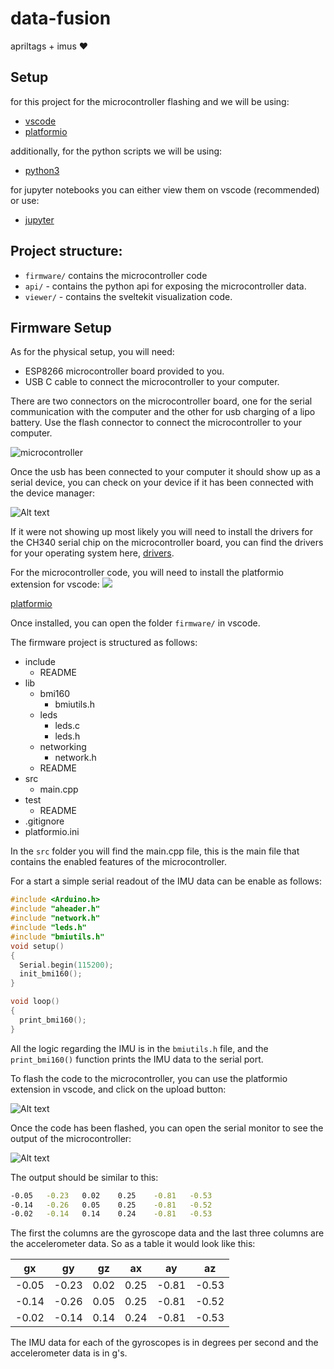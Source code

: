 # data-fusion
 apriltags + imus ❤️

## Setup

for this project for the microcontroller flashing and we will be using:

- [vscode](https://code.visualstudio.com/)
- [platformio](https://marketplace.visualstudio.com/items?itemName=platformio.platformio-ide)

additionally, for the python scripts we will be using:

- [python3](https://www.python.org/downloads/)

for jupyter notebooks you can either view them on vscode (recommended) or use:

- [jupyter](https://jupyter.org/install)


## Project structure:

- `firmware/` contains the microcontroller code
- `api/` - contains the python api for exposing the microcontroller data.
- `viewer/` - contains the sveltekit visualization code.


## Firmware Setup

As for the physical setup, you will need:

- ESP8266 microcontroller board provided to you.
- USB C cable to connect the microcontroller to your computer.

There are two connectors on the microcontroller board, one for the serial communication with the computer and the other for usb charging of a lipo battery. Use the flash connector to connect the microcontroller to your computer.

![microcontroller](image-2.png) 

Once the usb has been connected to your computer it should show up as a serial device, you can check on your device if it has been connected with the device manager:

![Alt text](image-4.png)

If it were not showing up most likely you will need to install the drivers for the CH340 serial chip on the microcontroller board, you can find the drivers for your operating system here, [drivers](https://cdn.sparkfun.com/assets/learn_tutorials/8/4/4/CH341SER.EXE).

For the microcontroller code, you will need to install the platformio extension for vscode:
![](image.png)

[platformio](https://marketplace.visualstudio.com/items?itemName=platformio.platformio-ide)

Once installed, you can open the folder `firmware/` in vscode.

The firmware project is structured as follows:

- include
	- README
- lib
	- bmi160
		- bmiutils.h
	- leds
		- leds.c
		- leds.h
	- networking
		- network.h
	- README
- src
	- main.cpp
- test
	- README
- .gitignore
- platformio.ini

In the `src` folder you will find the main.cpp file, this is the main file that contains the enabled features of the microcontroller.

For a start a simple serial readout of the IMU data can be enable as follows:

```cpp
#include <Arduino.h>
#include "aheader.h"
#include "network.h"
#include "leds.h"
#include "bmiutils.h"
void setup()
{
  Serial.begin(115200);
  init_bmi160();
}

void loop()
{
  print_bmi160();
}
```

All the logic regarding the IMU is in the `bmiutils.h` file, and the `print_bmi160()` function prints the IMU data to the serial port.

To flash the code to the microcontroller, you can use the platformio extension in vscode, and click on the upload button:

![Alt text](image-5.png)

Once the code has been flashed, you can open the serial monitor to see the output of the microcontroller:

![Alt text](image-7.png)

The output should be similar to this:

```bash
-0.05   -0.23   0.02    0.25    -0.81   -0.53
-0.14   -0.26   0.05    0.25    -0.81   -0.52
-0.02   -0.14   0.14    0.24    -0.81   -0.53
```

The first the columns are the gyroscope data and the last three columns are the accelerometer data. So as a table it would look like this:

| gx    | gy    | gz    | ax    | ay    | az    |
| ----- | ----- | ----- | ----- | ----- | ----- |
| -0.05 | -0.23 | 0.02  | 0.25  | -0.81 | -0.53 |
| -0.14 | -0.26 | 0.05  | 0.25  | -0.81 | -0.52 |
| -0.02 | -0.14 | 0.14  | 0.24  | -0.81 | -0.53 |

The IMU data for each of the gyroscopes is in degrees per second and the accelerometer data is in g's. 
<!-- ## Sveltekit Setup

for visualization we will be using sveltekit, you will need nodejs to run it:

- [nodejs](https://nodejs.org/en/download/)

to run the visualization, you will need to install the dependencies and run the dev server:

```bash
cd viewer
npm install
npm run dev
```

## Installing three.js for sveltekit
```bash
npm install --save three 
npm i --save-dev @types/three
``` -->